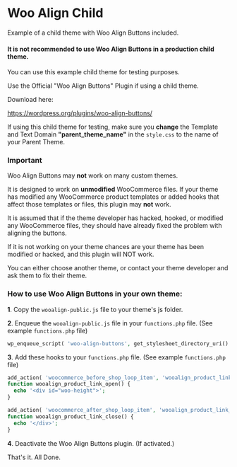 # Woo Align Child

Example of a child theme with Woo Align Buttons included.

#### It is not recommended to use Woo Align Buttons in a production child theme.

You can use this example child theme for testing purposes.

Use the Official "Woo Align Buttons" Plugin if using a child theme.

Download here:

https://wordpress.org/plugins/woo-align-buttons/

If using this child theme for testing, make sure you **change** the Template and Text Domain **"parent_theme_name"** in the `style.css` to the name of your Parent Theme.

### Important

Woo Align Buttons may **not** work on many custom themes.

It is designed to work on **unmodified** WooCommerce files. If your theme has modified any WooCommerce product templates or added hooks that affect those templates or files, this plugin may **not** work.

It is assumed that if the theme developer has hacked, hooked, or modified any WooCommerce files, they should have already fixed the problem with aligning the buttons.

If it is not working on your theme chances are your theme has been modified or hacked, and this plugin will NOT work.

You can either choose another theme, or contact your theme developer and ask them to fix their theme.

### How to use Woo Align Buttons in your own theme:

**1**. Copy the `wooalign-public.js` file to your theme's js folder.

**2**. Enqueue the `wooalign-public.js` file in your `functions.php` file. (See example `functions.php` file)

```php
wp_enqueue_script( 'woo-align-buttons', get_stylesheet_directory_uri() . '/js/wooalign-public.js', array( 'jquery' ), '3.4.4', true );
```

**3**. Add these hooks to your `functions.php` file. (See example `functions.php` file)

```php
add_action( 'woocommerce_before_shop_loop_item', 'wooalign_product_link_open', 8 );
function wooalign_product_link_open() {
  echo '<div id="woo-height">';
}
```

```php
add_action( 'woocommerce_after_shop_loop_item', 'wooalign_product_link_close', 4 );
function wooalign_product_link_close() {
  echo '</div>';
}
```

**4**. Deactivate the Woo Align Buttons plugin. (If activated.)

That's it. All Done.

